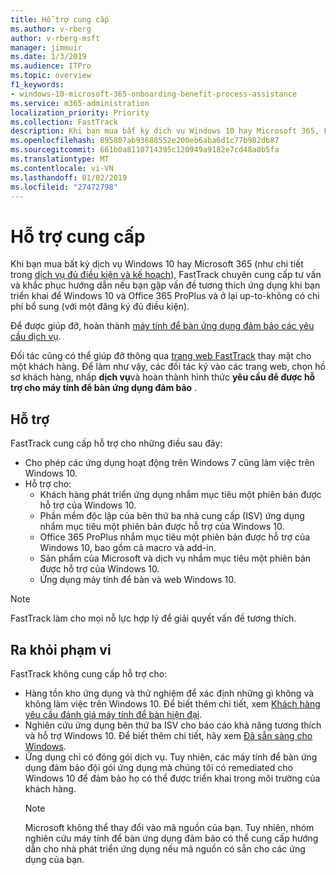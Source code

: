 ```yaml
---
title: Hỗ trợ cung cấp
ms.author: v-rberg
author: v-rberg-msft
manager: jimmuir
ms.date: 1/3/2019
ms.audience: ITPro
ms.topic: overview
f1_keywords:
- windows-10-microsoft-365-onboarding-benefit-process-assistance
ms.service: m365-administration
localization_priority: Priority
ms.collection: FastTrack
description: Khi bạn mua bất kỳ dịch vụ Windows 10 hay Microsoft 365, FastTrack chuyên cung cấp tư vấn và khắc phục hướng dẫn triển khai để Windows 10 và Office 365 ProPlus và ở lại up-to-không có chi phí bổ sung (với một đăng ký đủ điều kiện).
ms.openlocfilehash: 895807ab93688552e200eb6aba6d1c77b982db87
ms.sourcegitcommit: 661b0a8110714395c120949a9182e7cd48a0b5fa
ms.translationtype: MT
ms.contentlocale: vi-VN
ms.lasthandoff: 01/02/2019
ms.locfileid: "27472798"
---
```

# <a name="assistance-offered"></a>Hỗ trợ cung cấp  

Khi bạn mua bất kỳ dịch vụ Windows 10 hay Microsoft 365 (như chi tiết trong [dịch vụ đủ điều kiện và kế hoạch](M365-eligible-services-and-plans.md)), FastTrack chuyên cung cấp tư vấn và khắc phục hướng dẫn nếu bạn gặp vấn đề tương thích ứng dụng khi bạn triển khai để Windows 10 và Office 365 ProPlus và ở lại up-to-không có chi phí bổ sung (với một đăng ký đủ điều kiện).

Để được giúp đỡ, hoàn thành [máy tính để bàn ứng dụng đảm bảo các yêu cầu dịch vụ](https://go.microsoft.com/fwlink/?linkid=2022721).

Đối tác cũng có thể giúp đỡ thông qua [trang web FastTrack](https://go.microsoft.com/fwlink/?linkid=780698) thay mặt cho một khách hàng. Để làm như vậy, các đối tác ký vào các trang web, chọn hồ sơ khách hàng, nhấp **dịch vụ**và hoàn thành hình thức **yêu cầu để được hỗ trợ cho máy tính để bàn ứng dụng đảm bảo** .

## <a name="assistance"></a>Hỗ trợ

FastTrack cung cấp hỗ trợ cho những điều sau đây:
- Cho phép các ứng dụng hoạt động trên Windows 7 cũng làm việc trên Windows 10.
- Hỗ trợ cho:
    - Khách hàng phát triển ứng dụng nhắm mục tiêu một phiên bản được hỗ trợ của Windows 10.
    - Phần mềm độc lập của bên thứ ba nhà cung cấp (ISV) ứng dụng nhắm mục tiêu một phiên bản được hỗ trợ của Windows 10.
    - Office 365 ProPlus nhắm mục tiêu một phiên bản được hỗ trợ của Windows 10, bao gồm cả macro và add-in.
    - Sản phẩm của Microsoft và dịch vụ nhắm mục tiêu một phiên bản được hỗ trợ của Windows 10.
    - Ứng dụng máy tính để bàn và web Windows 10.
> [!NOTE]
> FastTrack làm cho mọi nỗ lực hợp lý để giải quyết vấn đề tương thích. 

## <a name="out-of-scope"></a>Ra khỏi phạm vi

FastTrack không cung cấp hỗ trợ cho:
- Hàng tồn kho ứng dụng và thử nghiệm để xác định những gì không và không làm việc trên Windows 10. Để biết thêm chi tiết, xem [Khách hàng yêu cầu đánh giá máy tính để bàn hiện đại](https://go.microsoft.com/fwlink/?linkid=2053818).
- Nghiên cứu ứng dụng bên thứ ba ISV cho báo cáo khả năng tương thích và hỗ trợ Windows 10. Để biết thêm chi tiết, hãy xem [Đã sẵn sàng cho Windows](https://go.microsoft.com/fwlink/?linkid=2054580).
- Ứng dụng chỉ có đóng gói dịch vụ. Tuy nhiên, các máy tính để bàn ứng dụng đảm bảo đội gói ứng dụng mà chúng tôi có remediated cho Windows 10 để đảm bảo họ có thể được triển khai trong môi trường của khách hàng.
    > [!NOTE]
    > Microsoft không thể thay đổi vào mã nguồn của bạn. Tuy nhiên, nhóm nghiên cứu máy tính để bàn ứng dụng đảm bảo có thể cung cấp hướng dẫn cho nhà phát triển ứng dụng nếu mã nguồn có sẵn cho các ứng dụng của bạn.


